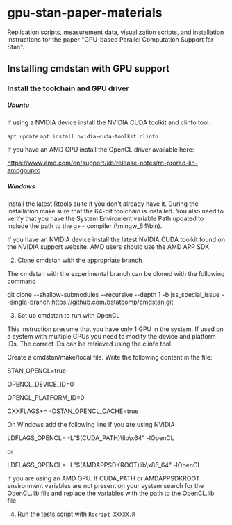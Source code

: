 # gpu-stan-paper-materials

Replication scripts, measurement data, visualization scripts, and installation instructions for the paper "GPU-based Parallel Computation Support for Stan".

## Installing cmdstan with GPU support

### Install the toolchain and GPU driver

##### Ubuntu

If using a NVIDIA device install the NVIDIA CUDA toolkit and clinfo tool.

`apt update`
`apt install nvidia-cuda-toolkit clinfo`

If you have an AMD GPU install the OpenCL driver available here:

https://www.amd.com/en/support/kb/release-notes/rn-prorad-lin-amdgpupro

##### Windows

Install the latest Rtools suite if you don't already have it. During the installation make sure that the 64-bit toolchain is installed. You also need to verify that you have the System Enviroment variable Path updated to include the path to the g++ compiler (<Rtools installation path>\mingw_64\bin).

If you have an NVIDIA device install the latest NVIDIA CUDA toolkit found on the NVIDIA support website. AMD users should use the AMD APP SDK.

2. Clone cmdstan with the appropriate branch

The cmdstan with the experimental branch can be cloned with the following command

git clone --shallow-submodules --recursive --depth 1 -b jss_special_issue --single-branch https://github.com/bstatcomp/cmdstan.git

3. Set up cmdstan to run with OpenCL

This instruction presume that you have only 1 GPU in the system. If used on a system with multiple GPUs you need to modify the device and platform IDs. The correct IDs can be retrieved using the clinfo tool.

Create a cmdstan/make/local file. Write the following content in the file:

STAN_OPENCL=true

OPENCL_DEVICE_ID=0

OPENCL_PLATFORM_ID=0

CXXFLAGS+= -DSTAN_OPENCL_CACHE=true

On Windows add the following line if you are using NVIDIA

LDFLAGS_OPENCL= -L"$(CUDA_PATH)\lib\x64" -lOpenCL

or 

LDFLAGS_OPENCL= -L"$(AMDAPPSDKROOT)lib\x86_64" -lOpenCL

if you are using an AMD GPU. If CUDA_PATH or AMDAPPSDKROOT environment variables are not present on your system search for the OpenCL.lib file and replace the variables with the path to the OpenCL.lib file.

4. Run the tests script with `Rscript XXXXX.R`

